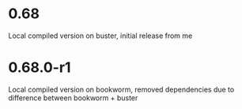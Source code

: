 # 0.68 

Local compiled version on buster, initial release from me

# 0.68.0-r1

Local compiled version on bookworm, removed dependencies due to difference between bookworm + buster


